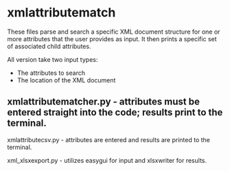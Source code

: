 xmlattributematch
=================
These files parse and search a specific XML document structure for one or more attributes that the user provides as input. It then prints a specific set of associated child attributes.

All version take two input types:
  - The attributes to search
  - The location of the XML document

xmlattributematcher.py - attributes must be entered straight into the code; results print to the terminal.
----------------------
xmlattributecsv.py - attributes are entered and results are printed to the terminal.

xml_xlsxexport.py - utilizes easygui for input and xlsxwriter for results.
